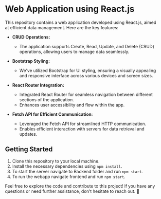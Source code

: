 # Web Application using React.js

This repository contains a web application developed using React.js, aimed at efficient data management. Here are the key features:

- **CRUD Operations:**
  - The application supports Create, Read, Update, and Delete (CRUD) operations, allowing users to manage data seamlessly.

- **Bootstrap Styling:**
  - We've utilized Bootstrap for UI styling, ensuring a visually appealing and responsive interface across various devices and screen sizes.

- **React Router Integration:**
  - Integrated React Router for seamless navigation between different sections of the application.
  - Enhances user accessibility and flow within the app.

- **Fetch API for Efficient Communication:**
  - Leveraged the Fetch API for streamlined HTTP communication.
  - Enables efficient interaction with servers for data retrieval and updates.

## Getting Started
1. Clone this repository to your local machine.
2. Install the necessary dependencies using `npm install`.
3. To start the server navigate to Backend folder and run `npm start`.
4. To run the webapp navigate frontend and run `npm start`.

Feel free to explore the code and contribute to this project! If you have any questions or need further assistance, don't hesitate to reach out. 🚀
